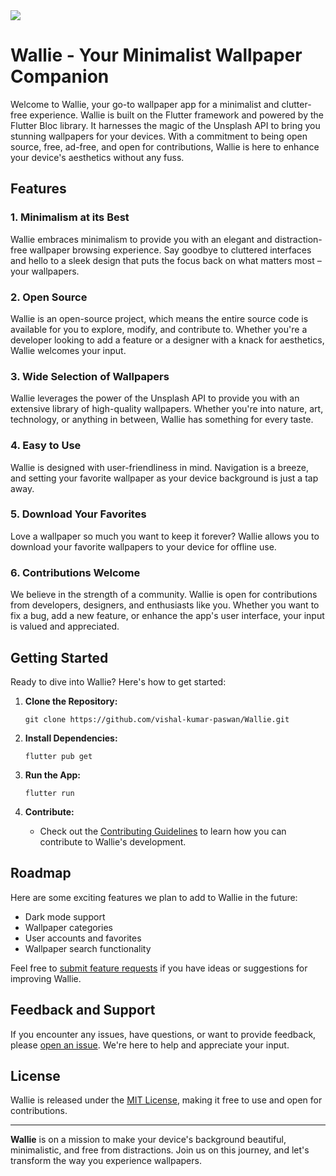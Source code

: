 <img src="https://imgur.com/JystQht.png">

# Wallie - Your Minimalist Wallpaper Companion

Welcome to Wallie, your go-to wallpaper app for a minimalist and clutter-free experience. Wallie is built on the Flutter framework and powered by the Flutter Bloc library. It harnesses the magic of the Unsplash API to bring you stunning wallpapers for your devices. With a commitment to being open source, free, ad-free, and open for contributions, Wallie is here to enhance your device's aesthetics without any fuss.

## Features

### 1. Minimalism at its Best

Wallie embraces minimalism to provide you with an elegant and distraction-free wallpaper browsing experience. Say goodbye to cluttered interfaces and hello to a sleek design that puts the focus back on what matters most – your wallpapers.

### 2. Open Source

Wallie is an open-source project, which means the entire source code is available for you to explore, modify, and contribute to. Whether you're a developer looking to add a feature or a designer with a knack for aesthetics, Wallie welcomes your input.

### 3. Wide Selection of Wallpapers

Wallie leverages the power of the Unsplash API to provide you with an extensive library of high-quality wallpapers. Whether you're into nature, art, technology, or anything in between, Wallie has something for every taste.

### 4. Easy to Use

Wallie is designed with user-friendliness in mind. Navigation is a breeze, and setting your favorite wallpaper as your device background is just a tap away.

### 5. Download Your Favorites

Love a wallpaper so much you want to keep it forever? Wallie allows you to download your favorite wallpapers to your device for offline use.

### 6. Contributions Welcome

We believe in the strength of a community. Wallie is open for contributions from developers, designers, and enthusiasts like you. Whether you want to fix a bug, add a new feature, or enhance the app's user interface, your input is valued and appreciated.

## Getting Started

Ready to dive into Wallie? Here's how to get started:

1. **Clone the Repository:**

   ```
   git clone https://github.com/vishal-kumar-paswan/Wallie.git
   ```

2. **Install Dependencies:**

   ```
   flutter pub get
   ```

3. **Run the App:**

   ```
   flutter run
   ```

4. **Contribute:**
   - Check out the [Contributing Guidelines](CONTRIBUTION.md) to learn how you can contribute to Wallie's development.

## Roadmap

Here are some exciting features we plan to add to Wallie in the future:

- Dark mode support
- Wallpaper categories
- User accounts and favorites
- Wallpaper search functionality

Feel free to [submit feature requests](https://github.com/vishal-kumar-paswan/Wallie/issues) if you have ideas or suggestions for improving Wallie.

## Feedback and Support

If you encounter any issues, have questions, or want to provide feedback, please [open an issue](https://github.com/vishal-kumar-paswan/Wallie/issues). We're here to help and appreciate your input.

## License

Wallie is released under the [MIT License](LICENSE), making it free to use and open for contributions.

---

**Wallie** is on a mission to make your device's background beautiful, minimalistic, and free from distractions. Join us on this journey, and let's transform the way you experience wallpapers.
